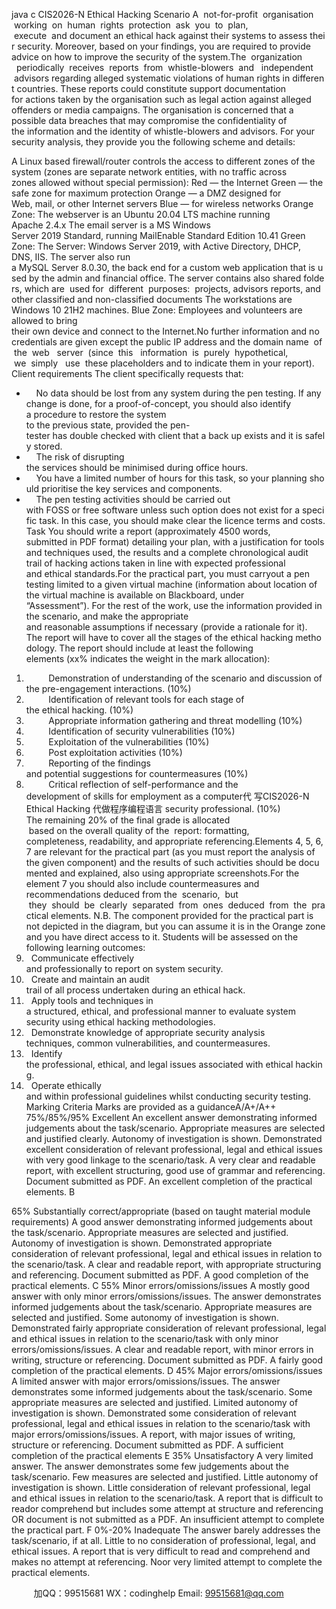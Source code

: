 java c
CIS2026-N 
Ethical Hacking
Scenario A  not-for-profit  organisation  working  on  human  rights  protection  ask  you  to  plan,  execute  and document an ethical hack against their systems to assess their security. Moreover, based on your findings, you are required to provide advice on how to improve the security of the system.The  organization   periodically  receives  reports  from  whistle-blowers  and   independent  advisors regarding alleged systematic violations of human rights in different countries. These reports could constitute support documentation for actions taken by the organisation such as legal action against alleged offenders or media campaigns.
The organisation is concerned that a possible data breaches that may compromise the confidentiality of the information and the identity of whistle-blowers and advisors.
For your security analysis, they provide you the following scheme and details:



A Linux based firewall/router controls the access to different zones of the system (zones are separate network entities, with no traffic across zones allowed without special permission):
Red — the Internet
Green — the safe zone for maximum protection
Orange — a DMZ designed for Web, mail, or other Internet servers Blue — for wireless networks
Orange Zone: 
The webserver is an Ubuntu 20.04 LTS machine running Apache 2.4.x
The email server is a MS Windows Server 2019 Standard, running MailEnable Standard Edition 10.41
Green Zone: The Server: Windows Server 2019, with Active Directory, DHCP, DNS, IIS. The server also run a MySQL Server 8.0.30, the back end for a custom web application that is used by the admin and financial office. The server contains also shared folders, which are  used for  different  purposes:  projects,
advisors reports, and other classified and non-classified documents The workstations are Windows 10 21H2 machines.
Blue Zone: 
Employees and volunteers are allowed to bring their own device and connect to the Internet.No further information and no credentials are given except the public IP address and the domain name  of  the  web   server  (since  this   information  is  purely  hypothetical,  we  simply   use  these placeholders  and  to indicate them in your report).
Client requirements 
The client specifically requests that:
-     No data should be lost from any system during the pen testing. If any change is done, for a proof-of-concept, you should also identify a procedure to restore the system to the previous state, provided the pen-tester has double checked with client that a back up exists and it is safely stored.
-     The risk of disrupting the services should be minimised during office hours.
-     You have a limited number of hours for this task, so your planning should prioritise the key services and components.
-     The pen testing activities should be carried out with FOSS or free software unless such option does not exist for a specific task. In this case, you should make clear the licence terms and costs.
Task You should write a report (approximately 4500 words, submitted in PDF format) detailing your plan, with a justification for tools and techniques used, the results and a complete chronological audit trail of hacking actions taken in line with expected professional and ethical standards.For the practical part, you must carryout a pen testing limited to a given virtual machine (information about location of the virtual machine is available on Blackboard, under “Assessment”). For the rest of the work, use the information provided in the scenario, and make the appropriate and reasonable assumptions if necessary (provide a rationale for it).
The report will have to cover all the stages of the ethical hacking methodology. The report should include at least the following elements (xx% indicates the weight in the mark allocation):
1.          Demonstration of understanding of the scenario and discussion of the pre-engagement interactions. (10%)
2.          Identification of relevant tools for each stage of the ethical hacking. (10%)
3.          Appropriate information gathering and threat modelling (10%)
4.          Identification of security vulnerabilities (10%)
5.          Exploitation of the vulnerabilities (10%)
6.          Post exploitation activities (10%)
7.          Reporting of the findings and potential suggestions for countermeasures (10%)
8.          Critical reflection of self-performance and the development of skills for employment as a computer代 写CIS2026-N Ethical Hacking
代做程序编程语言 security professional. (10%)
The remaining 20% of the final grade is allocated  based on the overall quality of the  report: formatting, completeness, readability, and appropriate referencing.Elements 4, 5, 6, 7 are relevant for the practical part (as you must report the analysis of the given component) and the results of such activities should be documented and explained, also using appropriate screenshots.For the element 7 you should also include countermeasures and recommendations deduced from the  scenario,  but  they  should  be  clearly  separated  from  ones  deduced  from  the  practical elements.
N.B. The component provided for the practical part is not depicted in the diagram, but you can assume it is in the Orange zone and you have direct access to it. 
Students will be assessed on the following learning outcomes:
1.   Communicate effectively and professionally to report on system security.
2.   Create and maintain an audit trail of all process undertaken during an ethical hack.
3.   Apply tools and techniques in a structured, ethical, and professional manner to evaluate system security using ethical hacking methodologies.
4.   Demonstrate knowledge of appropriate security analysis techniques, common vulnerabilities, and countermeasures.
5.   Identify the professional, ethical, and legal issues associated with ethical hacking.
6.   Operate ethically and within professional guidelines whilst conducting security testing.
Marking Criteria 
Marks are provided as a guidanceA/A+/A++ 75%/85%/95% Excellent An excellent answer demonstrating informed judgements about the task/scenario. Appropriate measures are selected and justified clearly. Autonomy of investigation is shown. Demonstrated excellent consideration of relevant professional, legal and ethical issues with very good linkage to the scenario/task. A very clear and readable report, with excellent structuring, good use of grammar and referencing. Document submitted as PDF. 
An excellent completion of the practical elements. B 

65% Substantially correct/appropriate (based on taught material  module requirements) A good answer demonstrating informed judgements about the task/scenario. Appropriate measures are selected and justified. Autonomy of investigation is shown. Demonstrated appropriate consideration of relevant professional, legal and ethical issues in relation to the scenario/task. A clear and readable report, with appropriate structuring and referencing. Document submitted as PDF. A good completion of the practical elements. C 55% Minor errors/omissions/issues A mostly good answer with only minor errors/omissions/issues. The answer demonstrates informed judgements about the task/scenario. Appropriate measures are selected and justified. Some autonomy of investigation is shown. Demonstrated fairly appropriate consideration of relevant professional, legal and ethical issues in relation to the scenario/task with only minor errors/omissions/issues. A clear and readable report, with minor errors in writing, structure or referencing. Document submitted as PDF. A fairly good completion of the practical elements. D 45% Major errors/omissions/issues A limited answer with major errors/omissions/issues. The answer demonstrates some informed judgements about the task/scenario. Some appropriate measures are selected and justified. Limited autonomy of investigation is shown. Demonstrated some consideration of relevant professional, legal and ethical issues in relation to the scenario/task with major errors/omissions/issues. A report, with major issues of writing, structure or referencing. Document submitted as PDF. A sufficient completion of the practical elements E 35% Unsatisfactory A very limited answer. The answer demonstrates some few judgements about the task/scenario. Few measures are selected and justified. Little autonomy of investigation is shown. Little consideration of relevant professional, legal and ethical issues in relation to the scenario/task. A report that is difficult to reador comprehend but includes some attempt at structure and referencing OR document is not submitted as a PDF. An insufficient attempt to complete the practical part. F 0%-20% Inadequate The answer barely addresses the task/scenario, if at all. Little to no consideration of professional, legal, and ethical issues. A report that is very difficult to read and comprehend and makes no attempt at referencing. Noor very limited attempt to complete the practical elements. 



         
加QQ：99515681  WX：codinghelp  Email: 99515681@qq.com
